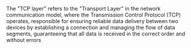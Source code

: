 The "TCP layer" refers to the "Transport Layer" in the network communication model, where the Transmission Control Protocol (TCP) operates, responsible for ensuring reliable data delivery between two devices by establishing a connection and managing the flow of data segments, guaranteeing that all data is received in the correct order and without errors
